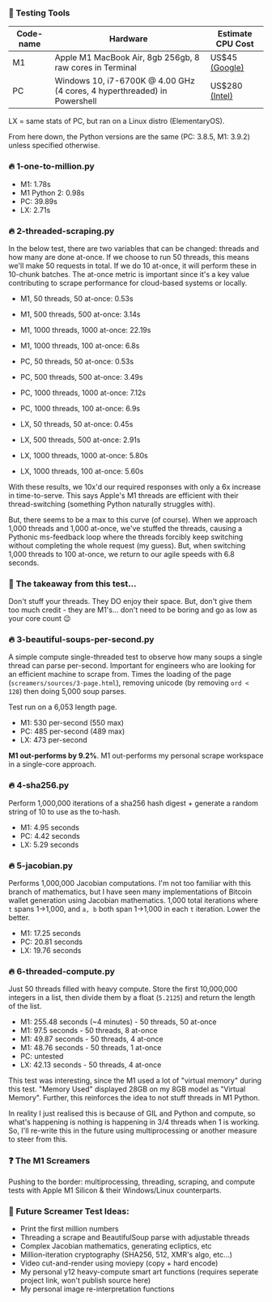 ### 🧪 Testing Tools

| Code-name | Hardware                        | Estimate CPU Cost    |
|-----------|---------------------------------|----------------------------|
| M1        | Apple M1 MacBook Air, 8gb 256gb, 8 raw cores in Terminal | US$45 [(Google)](https://www.google.com/search?q=estimate+cost+for+apple+m1+chip) |
| PC        | Windows 10, i7-6700K @ 4.00 GHz (4 cores, 4 hyperthreaded) in Powershell | US$280 [(Intel)](https://ark.intel.com/content/www/us/en/ark/products/88195/intel-core-i7-6700k-processor-8m-cache-up-to-4-20-ghz.html) |

LX = same stats of PC, but ran on a Linux distro (ElementaryOS).

From here down, the Python versions are the same (PC: 3.8.5, M1: 3.9.2) unless specified otherwise.

### 🔥 1-one-to-million.py

* M1: 1.78s
* M1 Python 2: 0.98s
* PC: 39.89s
* LX: 2.71s

### 🔥 2-threaded-scraping.py

In the below test, there are two variables that can be changed: threads and how many are done at-once. If we choose to run 50 threads, this means we'll make 50 requests in total. If we do 10 at-once, it will perform these in 10-chunk batches. The at-once metric is important since it's a key value contributing to scrape performance for cloud-based systems or locally.

* M1, 50 threads, 50 at-once: 0.53s
* M1, 500 threads, 500 at-once: 3.14s
* M1, 1000 threads, 1000 at-once: 22.19s
* M1, 1000 threads, 100 at-once: 6.8s

* PC, 50 threads, 50 at-once: 0.53s
* PC, 500 threads, 500 at-once: 3.49s
* PC, 1000 threads, 1000 at-once: 7.12s
* PC, 1000 threads, 100 at-once: 6.9s

* LX, 50 threads, 50 at-once: 0.45s
* LX, 500 threads, 500 at-once: 2.91s
* LX, 1000 threads, 1000 at-once: 5.80s
* LX, 1000 threads, 100 at-once: 5.60s

With these results, we 10x'd our required responses with only a 6x increase in time-to-serve. This says Apple's M1 threads are efficient with their thread-switching (something Python naturally struggles with).

But, there seems to be a max to this curve (of course). When we approach 1,000 threads and 1,000 at-once, we've stuffed the threads, causing a Pythonic ms-feedback loop where the threads forcibly keep switching without completing the whole request (my guess). But, when switching 1,000 threads to 100 at-once, we return to our agile speeds with 6.8 seconds.

### 🤔 The takeaway from this test...

Don't stuff your threads. They DO enjoy their space. But, don't give them too much credit - they are M1's... don't need to be boring and go as low as your core count 😉

### 🔥 3-beautiful-soups-per-second.py

A simple compute single-threaded test to observe how many soups a single thread can parse per-second. Important for engineers who are looking for an efficient machine to scrape from. Times the loading of the page (`screamers/sources/3-page.html`), removing unicode (by removing `ord < 128`) then doing 5,000 soup parses.

Test run on a 6,053 length page.

* M1: 530 per-second (550 max)
* PC: 485 per-second (489 max)
* LX: 473 per-second

**M1 out-performs by 9.2%**. M1 out-performs my personal scrape workspace in a single-core approach.

### 🔥 4-sha256.py

Perform 1,000,000 iterations of a sha256 hash digest + generate a random string of 10 to use as the to-hash.

* M1: 4.95 seconds
* PC: 4.42 seconds
* LX: 5.29 seconds

### 🔥 5-jacobian.py

Performs 1,000,000 Jacobian computations. I'm not too familiar with this branch of mathematics, but I have seen many implementations of Bitcoin wallet generation using Jacobian mathematics. 1,000 total iterations where `t` spans 1->1,000, and `a, b` both span 1->1,000 in each `t` iteration. Lower the better.

* M1: 17.25 seconds
* PC: 20.81 seconds
* LX: 19.76 seconds

### 🔥 6-threaded-compute.py

Just 50 threads filled with heavy compute. Store the first 10,000,000 integers in a list, then divide them by a float (`5.2125`) and return the length of the list.

* M1: 255.48 seconds (~4 minutes) - 50 threads, 50 at-once
* M1: 97.5 seconds - 50 threads, 8 at-once
* M1: 49.87 seconds - 50 threads, 4 at-once
* M1: 48.76 seconds - 50 threads, 1 at-once
* PC: untested
* LX: 42.13 seconds - 50 threads, 4 at-once

This test was interesting, since the M1 used a lot of "virtual memory" during this test. "Memory Used" displayed 28GB on my 8GB model as "Virtual Memory". Further, this reinforces the idea to not stuff threads in M1 Python.

In reality I just realised this is because of GIL and Python and compute, so what's happening is nothing is happening in 3/4 threads when 1 is working. So, I'll re-write this in the future using multiprocessing or another measure to steer from this.

### ❓ The M1 Screamers
Pushing to the border: multiprocessing, threading, scraping, and compute tests with Apple M1 Silicon & their Windows/Linux counterparts.

### 📝 Future Screamer Test Ideas:

* Print the first million numbers
* Threading a scrape and BeautifulSoup parse with adjustable threads
* Complex Jacobian mathematics, generating ecliptics, etc
* Million-iteration cryptography (SHA256, 512, XMR's algo, etc...)
* Video cut-and-render using moviepy (copy + hard encode)
* My personal y12 heavy-compute smart art functions (requires seperate project link, won't publish source here)
* My personal image re-interpretation functions
